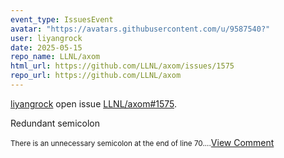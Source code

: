 ```yaml
---
event_type: IssuesEvent
avatar: "https://avatars.githubusercontent.com/u/9587540?"
user: liyangrock
date: 2025-05-15
repo_name: LLNL/axom
html_url: https://github.com/LLNL/axom/issues/1575
repo_url: https://github.com/LLNL/axom
---
```


<a href='https://github.com/liyangrock' target='_blank'>liyangrock</a> open issue <a href='https://github.com/LLNL/axom/issues/1575' target='_blank'>LLNL/axom#1575</a>.

<p>Redundant semicolon</p><small>There is an unnecessary semicolon at the end of line 70....</small><a href='https://github.com/LLNL/axom/issues/1575' target='_blank'>View Comment</a>